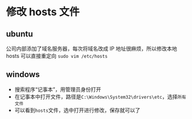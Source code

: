 # 修改 hosts 文件

## ubuntu

公司内部添加了域名服务器，每次将域名改成 IP 地址很麻烦，所以修改本地 hosts 可以直接重定向
`sudo vim /etc/hosts`

## windows

- 搜索程序“记事本”，用管理员身份打开
- 在记事本中打开文件，路径是`C:\Windows\System32\drivers\etc`，选择`所有文件`
- 可以看到`hosts`文件，选中打开进行修改，保存就可以了